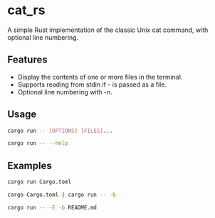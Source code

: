 # cat_rs
A simple Rust implementation of the classic Unix cat command, with optional line numbering.

## Features
- Display the contents of one or more files in the terminal.
- Supports reading from stdin if - is passed as a file.
- Optional line numbering with -n.

## Usage
```bash
cargo run -- [OPTIONS] [FILES]...
```

```bash
cargo run -- --help
```
## Examples
```bash
cargo run Cargo.toml
```

```bash
cargo Cargo.toml | cargo run -- -b
```

```bash
cargo run -- -E -b README.md
```
